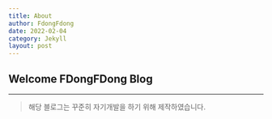 ```yaml
---
title: About
author: FdongFdong
date: 2022-02-04
category: Jekyll
layout: post
---
```


## Welcome FDongFDong Blog
___
 > 해당 블로그는 꾸준히 자기개발을 하기 위해 제작하였습니다.
